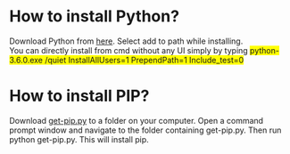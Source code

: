 <style>
.highlightme { background-color:#FFFF00; }
</style>

<h1>How to install Python?</h1>
<p>Download Python from <a href="https://www.python.org/downloads/windows/">here</a>. Select add to path while installing.<br>You can directly install from cmd without any UI simply by typing <span class="highlightme">python-3.6.0.exe /quiet InstallAllUsers=1 PrependPath=1 Include_test=0</span></p>
<h1>How to install PIP?</h1>
<p>Download <a href="https://www.google.com/url?sa=t&rct=j&q=&esrc=s&source=web&cd=13&cad=rja&uact=8&ved=2ahUKEwiuqI3S7v3kAhVPAHIKHen6C0YQFjAMegQIAxAB&url=https%3A%2F%2Fbootstrap.pypa.io%2Fget-pip.py&usg=AOvVaw0zKVO_zW0nkF7s0zdjWFNj">get-pip.py</a> to a folder on your computer. Open a command prompt window and navigate to the folder containing get-pip.py. Then run python get-pip.py. This will install pip.</p>
